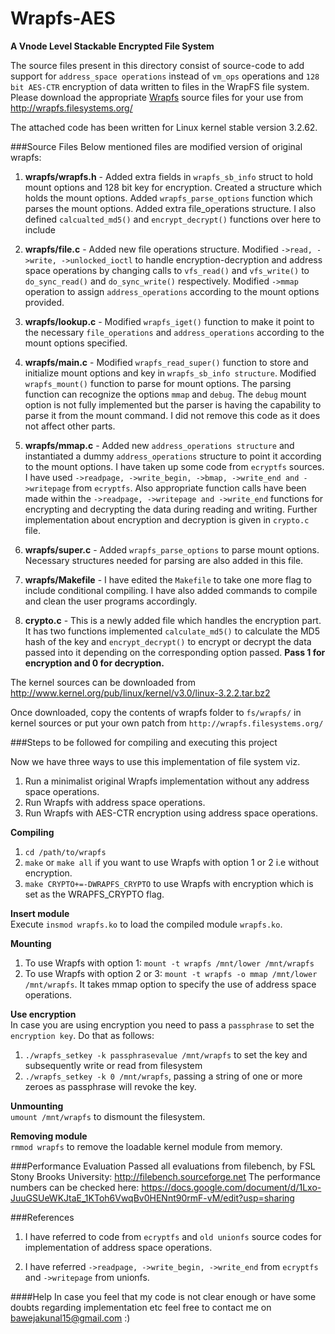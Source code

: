 Wrapfs-AES
==========

**A Vnode Level Stackable Encrypted File System**

The source files present in this directory consist of source-code to add support for `address_space operations` instead of `vm_ops` operations and `128 bit AES-CTR` encryption of data written to files in the WrapFS file system. Please download the appropriate [Wrapfs](http://wrapfs.filesystems.org/) source files for your use from http://wrapfs.filesystems.org/ 

The attached code has been written for Linux kernel stable version 3.2.62.

###Source Files
Below mentioned files are modified version of original wrapfs:  

1. **wrapfs/wrapfs.h** - Added extra fields in `wrapfs_sb_info` struct to hold mount options and 128 bit key for encryption. Created a structure which holds the mount options. Added `wrapfs_parse_options` function which parses the mount options. Added extra file_operations structure. I also defined `calcualted_md5()` and `encrypt_decrypt()` functions over here to include

2. **wrapfs/file.c** - Added new file operations structure. Modified `->read, ->write, ->unlocked_ioctl` to handle encryption-decryption and address space operations by changing calls to `vfs_read()` and `vfs_write()` to `do_sync_read()` and `do_sync_write()` respectively. Modified `->mmap` operation to assign `address_operations` according to the mount options provided.

3. **wrapfs/lookup.c** - Modified `wrapfs_iget()` function to make it point to the necessary `file_operations` and `address_operations` according to the mount options specified.

4. **wrapfs/main.c** - Modified `wrapfs_read_super()` function to store and initialize mount options and key in `wrapfs_sb_info structure`. Modified `wrapfs_mount()` function to parse for mount options. The parsing function can recognize the options `mmap` and `debug`. The `debug` mount option is not fully implemented but the parser is having the capability to parse it from the mount command. I did not remove this code as it does not affect other parts.

5. **wrapfs/mmap.c** - Added new `address_operations structure` and instantiated a dummy `address_operations` structure to point it according to the mount options. I have taken up some code from `ecryptfs` sources. I have used `->readpage, ->write_begin, ->bmap, ->write_end and ->writepage` from `ecryptfs`. Also appropriate function calls have been made within the `->readpage, ->writepage and ->write_end` functions for encrypting and decrypting the data during reading and writing. Further implementation about encryption and decryption is given in `crypto.c` file.

6. **wrapfs/super.c** - Added `wrapfs_parse_options` to parse mount options. Necessary structures needed for parsing are also added in this file.

7. **wrapfs/Makefile** - I have edited the `Makefile` to take one more flag to include conditional compiling. I have also added commands to compile and clean the user programs accordingly.

8. **crypto.c** - This is a newly added file which handles the encryption part. It has two functions implemented `calculate_md5()` to calculate the MD5 hash of the key and `encrypt_decrypt()` to encrypt or decrypt the data passed into it depending on the corresponding option passed. **Pass 1 for encryption and 0 for decryption.**

The kernel sources can be downloaded from  http://www.kernel.org/pub/linux/kernel/v3.0/linux-3.2.2.tar.bz2

Once downloaded, copy the contents of wrapfs folder to `fs/wrapfs/` in kernel sources or put your own patch from `http://wrapfs.filesystems.org/`

 
###Steps to be followed for compiling and executing this project

Now we have three ways to use this implementation of file system viz.  
1. Run a minimalist original Wrapfs implementation without any address space operations.  
2. Run Wrapfs with address space operations.  
3. Run Wrapfs with AES-CTR encryption using address space operations.  

**Compiling** 
1. `cd /path/to/wrapfs`  
2. `make` or `make all` if you want to use Wrapfs with option 1 or 2 i.e without encryption.  
3. `make CRYPTO+=-DWRAPFS_CRYPTO` to use Wrapfs with encryption which is set as the WRAPFS_CRYPTO flag.

**Insert module**  
Execute `insmod wrapfs.ko` to load the compiled module `wrapfs.ko`.

**Mounting**  
1. To use Wrapfs with option 1: `mount -t wrapfs /mnt/lower /mnt/wrapfs`
2. To use Wrapfs with option 2 or 3: `mount -t wrapfs -o mmap /mnt/lower /mnt/wrapfs`. It takes mmap option to specify the use of address space operations.

**Use encryption**  
In case you are using encryption you need to pass a `passphrase` to set the `encryption key`. Do that as follows:

1. `./wrapfs_setkey -k passphrasevalue /mnt/wrapfs` to set the key and subsequently write or read from filesystem
2. `./wrapfs_setkey -k 0 /mnt/wrapfs`, passing a string of one or more zeroes as passphrase will revoke the key.

**Unmounting**  
`umount /mnt/wrapfs` to dismount the filesystem.

**Removing module**  
`rmmod wrapfs` to remove the loadable kernel module from memory.

###Performance Evaluation
Passed all evaluations from filebench, by FSL Stony Brooks University: http://filebench.sourceforge.net
The performance numbers can be checked here: https://docs.google.com/document/d/1Lxo-JuuGSUeWKJtaE_1KToh6VwqBv0HENnt90rmF-vM/edit?usp=sharing
 
 ###References
 
1. I have referred to code from `ecryptfs` and `old unionfs` source codes for implementation of address space operations. 

2. I have referred `->readpage, ->write_begin, ->write_end` from `ecryptfs` and `->writepage` from unionfs.

####Help
In case you feel that my code is not clear enough or have some doubts regarding implementation etc feel free to contact me on bawejakunal15@gmail.com :)
